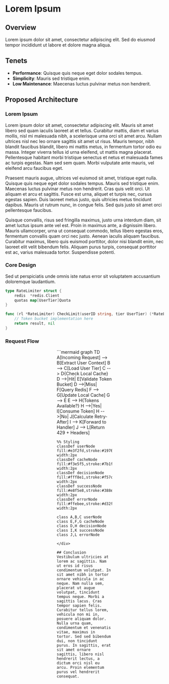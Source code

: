 # Lorem Ipsum

## Overview

Lorem ipsum dolor sit amet, consectetur adipiscing elit. Sed do eiusmod tempor incididunt ut labore et dolore magna aliqua.

## Tenets

- **Performance**: Quisque quis neque eget dolor sodales tempus.
- **Simplicity**: Mauris sed tristique enim.
- **Low Maintenance**: Maecenas luctus pulvinar metus non hendrerit.

## Proposed Architecture
### Lorem Ipsum

Lorem ipsum dolor sit amet, consectetur adipiscing elit. Mauris sit amet libero sed quam iaculis laoreet at et tellus. Curabitur mattis, diam et varius mollis, nisl mi malesuada nibh, a scelerisque urna orci sit amet arcu. Nullam ultrices nisl nec leo ornare sagittis sit amet ut risus. Mauris tempor, nibh blandit faucibus blandit, libero mi mattis metus, in fermentum tortor odio eu massa. Integer viverra tellus id urna eleifend, ut mattis magna placerat. Pellentesque habitant morbi tristique senectus et netus et malesuada fames ac turpis egestas. Nam sed sem quam. Morbi vulputate ante mauris, vel eleifend arcu faucibus eget.

Praesent mauris augue, ultrices vel euismod sit amet, tristique eget nulla. Quisque quis neque eget dolor sodales tempus. Mauris sed tristique enim. Maecenas luctus pulvinar metus non hendrerit. Cras quis velit orci. Ut aliquam et arcu et sagittis. Fusce est urna, aliquet et turpis nec, cursus egestas sapien. Duis laoreet metus justo, quis ultricies metus tincidunt dapibus. Mauris ut rutrum nunc, in congue felis. Sed quis justo sit amet orci pellentesque faucibus.

Quisque convallis, risus sed fringilla maximus, justo urna interdum diam, sit amet luctus ipsum ante vel est. Proin in maximus ante, a dignissim libero. Mauris ullamcorper, urna ut consequat commodo, tellus libero egestas eros, fermentum convallis quam orci nec justo. Aenean iaculis aliquam faucibus. Curabitur maximus, libero quis euismod porttitor, dolor nisi blandit enim, nec laoreet elit velit bibendum felis. Aliquam purus turpis, consequat porttitor est ac, varius malesuada tortor. Suspendisse potenti.

### Core Design

Sed ut perspiciatis unde omnis iste natus error sit voluptatem accusantium doloremque laudantium.

```go
type RateLimiter struct {
    redis  *redis.Client
    quotas map[UserTier]Quota
}

func (rl *RateLimiter) CheckLimit(userID string, tier UserTier) (*RateLimitResult, error) {
    // Token bucket implementation here
    return result, nil
}
```

### Request Flow

<div style="max-width: 35%; margin: 0 auto;">
```mermaid
graph TD
    A[Incoming Request] --> B[Extract User Context]
    B --> C[Load User Tier]
    C --> D{Check Local Cache}
    D -->|Hit| E[Validate Token Bucket]
    D -->|Miss| F[Query Redis]
    F --> G[Update Local Cache]
    G --> E
    E --> H{Tokens Available?}
    H -->|Yes| I[Consume Token]
    H -->|No| J[Calculate Retry-After]
    I --> K[Forward to Handler]
    J --> L[Return 429 + Headers]
    
    %% Styling
    classDef userNode fill:#e3f2fd,stroke:#1976d2,stroke-width:2px
    classDef cacheNode fill:#f3e5f5,stroke:#7b1fa2,stroke-width:2px
    classDef decisionNode fill:#fff8e1,stroke:#f57c00,stroke-width:2px
    classDef successNode fill:#e8f5e8,stroke:#388e3c,stroke-width:2px
    classDef errorNode fill:#ffebee,stroke:#d32f2f,stroke-width:2px
    
    class A,B,C userNode
    class E,F,G cacheNode
    class D,H decisionNode
    class I,K successNode
    class J,L errorNode
```
</div>

## Conclusion
Vestibulum ultricies at lorem ac sagittis. Nam ut eros id risus condimentum volutpat. In sit amet nibh in tortor ornare vehicula in ac neque. Nam nulla sem, placerat ut augue volutpat, tincidunt tempus neque. Morbi a sagittis lacus. Cras tempor sapien felis. Curabitur tellus lorem, vehicula non mi in, posuere aliquam dolor. Nulla urna quam, condimentum et venenatis vitae, maximus in tortor. Sed sed bibendum dui, non tincidunt purus. In sagittis, erat sit amet ornare sagittis, libero nisl hendrerit lectus, a dictum orci nisl eu arcu. Proin elementum purus vel hendrerit consequat.
